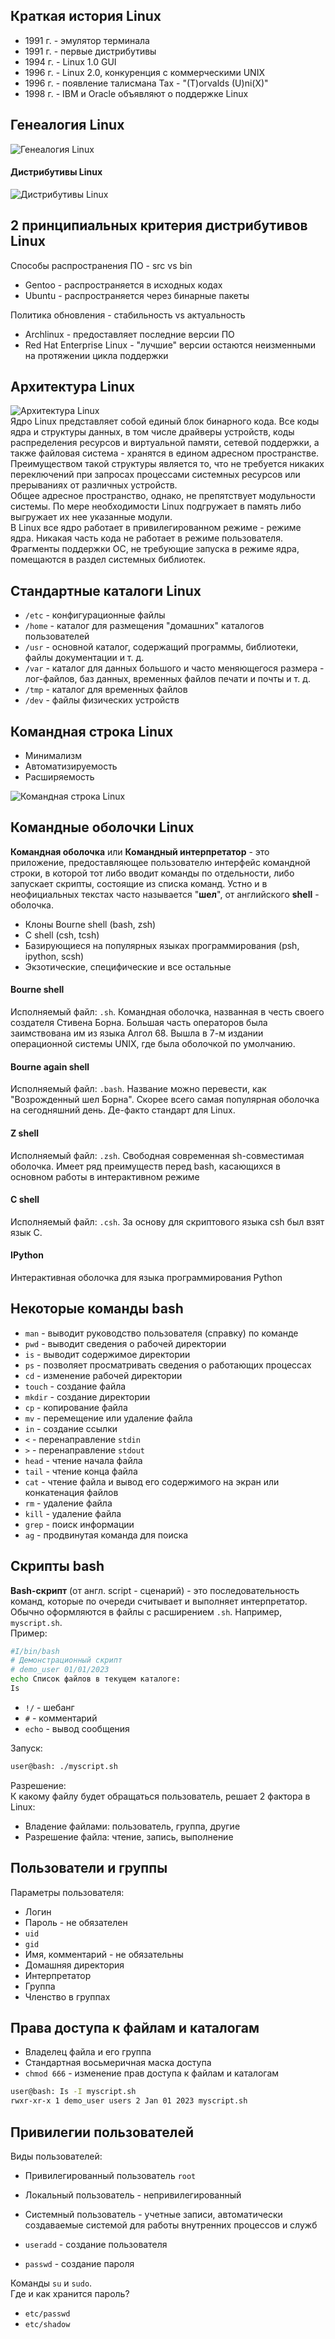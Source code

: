 ## Краткая история Linux
- 1991 г. - эмулятор терминала
- 1991 г. - первые дистрибутивы
- 1994 г. - Linux 1.0 GUI
- 1996 г. - Linux 2.0, конкуренция с коммерческими UNIX
- 1996 г. - появление талисмана Tax - "(T)orvalds (U)ni(X)"
- 1998 г. - IBM и Oracle объявляют о поддержке Linux
## Генеалогия Linux
![Генеалогия Linux](../Pictures/09_01.%20Генеалогия%20Linux.png)  
#### Дистрибутивы Linux
![Дистрибутивы Linux](../Pictures/09_02.%20Дистрибутивы%20Linux.png)
## 2 принципиальных критерия дистрибутивов Linux
Способы распространения ПО - src vs bin  
- Gentoo - распространяется в исходных кодах
- Ubuntu - распространяется через бинарные пакеты
  
Политика обновления - стабильность vs актуальность
- Archlinux - предоставляет последние версии ПО
- Red Hat Enterprise Linux - "лучшие" версии остаются неизменными на протяжении цикла поддержки
## Архитектура Linux
![Архитектура Linux](../Pictures/09_03.%20Архитектура%20Linux.png)  
Ядро Linux представляет собой единый блок бинарного кода. Все коды ядра и структуры данных, в том числе драйверы устройств, коды распределения ресурсов и виртуальной памяти, сетевой поддержки, а также файловая система - хранятся в едином адресном пространстве. Преимуществом такой структуры является то, что не требуется никаких переключений при запросах процессами системных ресурсов или прерываниях от различных устройств.  
Общее адресное пространство, однако, не препятствует модульности системы. По мере необходимости Linux подгружает в память либо выгружает их нее указанные модули.  
В Linux все ядро работает в привилегированном режиме - режиме ядра. Никакая часть кода не работает в режиме пользователя. Фрагменты поддержки ОС, не требующие запуска в режиме ядра, помещаются в раздел системных библиотек.
## Стандартные каталоги Linux
- `/etc` - конфигурационные файлы
- `/home` - каталог для размещения "домашних" каталогов пользователей
- `/usr` - основной каталог, содержащий программы, библиотеки, файлы документации и т. д.
- `/var` - каталог для данных большого и часто меняющегося размера - лог-файлов, баз данных, временных файлов печати и почты и т. д.
- `/tmp` - каталог для временных файлов
- `/dev` - файлы физических устройств
## Командная строка Linux
- Минимализм
- Автоматизируемость
- Расширяемость
  
![Командная строка Linux](../Pictures/09_04.%20Командная%20строка%20Linux.png)
## Командные оболочки Linux
**Командная оболочка** или **Командный интерпретатор** - это приложение, предоставляющее пользователю интерфейс командной строки, в которой тот либо вводит команды по отдельности, либо запускает скрипты, состоящие из списка команд. Устно и в неофициальных текстах часто называется "**шел**", от английского **shell** - оболочка.
- Клоны Bourne shell (bash, zsh)
- С shell (csh, tcsh)
- Базирующиеся на популярных языках программирования (psh, ipython, scsh)
- Экзотические, специфические и все остальные
#### Bourne shell
Исполняемый файл: `.sh`. Командная оболочка, названная в честь своего создателя Стивена Борна. Большая часть операторов была заимствована им из языка Алгол 68. Вышла в 7-м издании операционной системы UNIX, где была оболочкой по умолчанию.
#### Bourne again shell
Исполняемый файл: `.bash`. Название можно перевести, как "Возрожденный шел Борна". Скорее всего самая популярная оболочка на сегодняшний день. Де-факто стандарт для Linux.
#### Z shell
Исполняемый файл: `.zsh`. Свободная современная sh-совместимая оболочка. Имеет ряд преимуществ перед bash, касающихся в основном работы в интерактивном режиме
#### C shell
Исполняемый файл: `.csh`. За основу для скриптового языка csh был взят язык C.
#### IPython
Интерактивная оболочка для языка программирования Python
## Некоторые команды bash
- `man` - выводит руководство пользователя (справку) по команде
- `pwd` - выводит сведения о рабочей директории
- `is` - выводит содержимое директории
- `ps` - позволяет просматривать сведения о работающих процессах
- `cd` - изменение рабочей директории
- `touch` - создание файла
- `mkdir` - создание директории
- `cp` - копирование файла
- `mv` - перемещение или удаление файла
- `in` - создание ссылки
- `<` - перенаправление `stdin` 
- `>` - перенаправление `stdout`
- `head` - чтение начала файла
- `tail` - чтение конца файла
- `cat` - чтение файла и вывод его содержимого на экран или конкатенация файлов
- `rm` - удаление файла
- `kill` - удаление файла
- `grep` - поиск информации
- `ag` - продвинутая команда для поиска
## Скрипты bash
**Bash-скрипт** (от англ. script - сценарий) - это последовательность команд, которые по очереди считывает и выполняет интерпретатор.  
Обычно оформляются в файлы с расширением `.sh`. Например, `myscript.sh`.  
Пример:
```bash
#I/bin/bash
# Демонстрационный скрипт
# demo_user 01/01/2023
echo Список файлов в текущем каталоге:
Is
```
- `!/` - шебанг
- `#` - комментарий
- `echo` - вывод сообщения
  
Запуск:
```bash
user@bash: ./myscript.sh
```
Разрешение:  
К какому файлу будет обращаться пользователь, решает 2 фактора в Linux:
- Владение файлами: пользователь, группа, другие
- Разрешение файла: чтение, запись, выполнение
## Пользователи и группы
Параметры пользователя:
- Логин
- Пароль - не обязателен
- `uid`
- `gid`
- Имя, комментарий - не обязательны
- Домашняя директория
- Интерпретатор
- Группа
- Членство в группах
## Права доступа к файлам и каталогам
- Владелец файла и его группа
- Стандартная восьмеричная маска доступа
- `chmod 666` - изменение прав доступа к файлам и каталогам
```bash
user@bash: Is -I myscript.sh
rwxr-xr-x 1 demo_user users 2 Jan 01 2023 myscript.sh
```
## Привилегии пользователей
Виды пользователей:
- Привилегированный пользователь `root`
- Локальный пользователь - непривилегированный
- Системный пользователь - учетные записи, автоматически создаваемые системой для работы внутренних процессов и служб
  
- `useradd` - создание пользователя
- `passwd` - создание пароля
  
Команды `su` и `sudo`.  
Где и как хранится пароль?
- `etc/passwd`
- `etc/shadow`